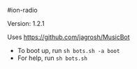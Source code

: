 #ion-radio

Version: 1.2.1

Uses https://github.com/jagrosh/MusicBot

- To boot up, run `sh bots.sh -a boot`
- For help, run `sh bots.sh`
